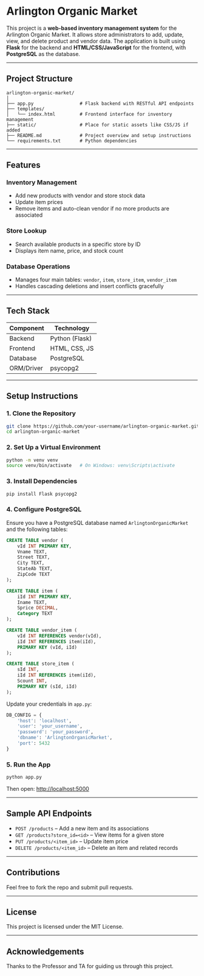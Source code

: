 # Arlington Organic Market 

This project is a **web-based inventory management system** for the Arlington Organic Market. It allows store administrators to add, update, view, and delete product and vendor data. The application is built using **Flask** for the backend and **HTML/CSS/JavaScript** for the frontend, with **PostgreSQL** as the database.

---

##  Project Structure

```
arlington-organic-market/
│
├── app.py                 # Flask backend with RESTful API endpoints
├── templates/
│   └── index.html         # Frontend interface for inventory management
├── static/                # Place for static assets like CSS/JS if added
├── README.md              # Project overview and setup instructions
└── requirements.txt       # Python dependencies
```

---

## Features

### Inventory Management
- Add new products with vendor and store stock data
- Update item prices
- Remove items and auto-clean vendor if no more products are associated

### Store Lookup
- Search available products in a specific store by ID
- Displays item name, price, and stock count

### Database Operations
- Manages four main tables: `vendor`, `item`, `store_item`, `vendor_item`
- Handles cascading deletions and insert conflicts gracefully

---

## Tech Stack

| Component      | Technology         |
|----------------|--------------------|
| Backend        | Python (Flask)     |
| Frontend       | HTML, CSS, JS      |
| Database       | PostgreSQL         |
| ORM/Driver     | psycopg2           |

---

## Setup Instructions

### 1. Clone the Repository
```bash
git clone https://github.com/your-username/arlington-organic-market.git
cd arlington-organic-market
```

### 2. Set Up a Virtual Environment
```bash
python -m venv venv
source venv/bin/activate   # On Windows: venv\Scripts\activate
```

### 3. Install Dependencies
```bash
pip install Flask psycopg2
```

### 4. Configure PostgreSQL
Ensure you have a PostgreSQL database named `ArlingtonOrganicMarket` and the following tables:

```sql
CREATE TABLE vendor (
    vId INT PRIMARY KEY,
    Vname TEXT,
    Street TEXT,
    City TEXT,
    StateAb TEXT,
    ZipCode TEXT
);

CREATE TABLE item (
    iId INT PRIMARY KEY,
    Iname TEXT,
    Sprice DECIMAL,
    Category TEXT
);

CREATE TABLE vendor_item (
    vId INT REFERENCES vendor(vId),
    iId INT REFERENCES item(iId),
    PRIMARY KEY (vId, iId)
);

CREATE TABLE store_item (
    sId INT,
    iId INT REFERENCES item(iId),
    Scount INT,
    PRIMARY KEY (sId, iId)
);
```

Update your credentials in `app.py`:
```python
DB_CONFIG = {
    'host': 'localhost',
    'user': 'your_username',
    'password': 'your_password',
    'dbname': 'ArlingtonOrganicMarket',
    'port': 5432
}
```

### 5. Run the App
```bash
python app.py
```

Then open: [http://localhost:5000](http://localhost:5000)

---

## Sample API Endpoints

- `POST /products` – Add a new item and its associations  
- `GET /products?store_id=<id>` – View items for a given store  
- `PUT /products/<item_id>` – Update item price  
- `DELETE /products/<item_id>` – Delete an item and related records  

---

## Contributions

Feel free to fork the repo and submit pull requests.

---

## License

This project is licensed under the MIT License.

---

## Acknowledgements

Thanks to the Professor and TA for guiding us through this project.

